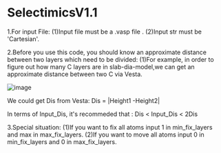 # SelectimicsV1.1
1.For input File: 
(1)Input file must be a .vasp file .
(2)Input str must be 'Cartesian'.

2.Before you use this code, you should know an approximate distance between two layers which need to be divided:
(1)For example, in order to figure out how many C layers are in slab-dia-model,we can get an approximate distance between two C via Vesta.

![image](https://github.com/purpurpurplecat/SelectiveDynamicsV1.1/assets/91890059/0f1a7992-20aa-44ed-9799-a30c4cbfa7a5)

We could get Dis from Vesta:
Dis = |Height1 -Height2|

In terms of Input_Dis, it's recommeded that :
Dis < Input_Dis < 2Dis

3.Special situation:
(1)If you want to fix all atoms input 1 in min_fix_layers and max in max_fix_layers.
(2)If you want to move all atoms input 0 in min_fix_layers and 0 in max_fix_layers.
